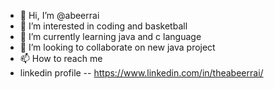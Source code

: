 - 👋 Hi, I’m @abeerrai
- 👀 I’m interested in coding and basketball
- 🌱 I’m currently learning java and c language
- 💞️ I’m looking to collaborate on new java project
- 📫 How to reach me
- linkedin profile -- https://www.linkedin.com/in/theabeerrai/

<!---
abeerrai01/abeerrai01 is a ✨ special ✨ repository because its `README.md` (this file) appears on your GitHub profile.
You can click the Preview link to take a look at your changes.
--->
